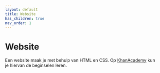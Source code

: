 ```yaml
---
layout: default
title: Website
has_children: true
nav_order: 1
---
```


# Website
Een website maak je met behulp van HTML en CSS. Op [KhanAcademy](http://www.khanacademy.org) kun je hiervan de beginselen leren.

